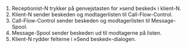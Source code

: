 1. Receptionist-N trykker på genvejstasten for »send besked« i klient-N.
1. Klient-N sender beskeden og modtagerlisten til Call-Flow-Control.
1. Call-Flow-Control sender beskeden og modtagerlisten til Message-Spool.
1. Message-Spool sender beskeden ud til modtagerne på listen.
1. Klient-N rydder felterne i »Send besked«-dialogen.
